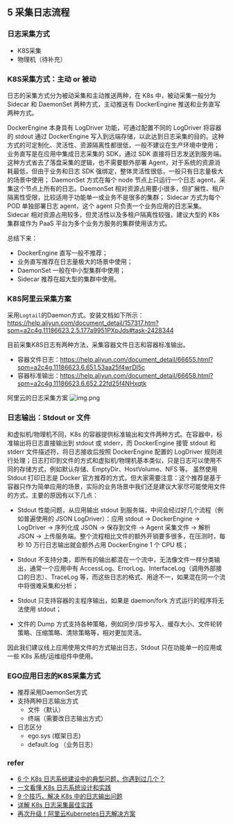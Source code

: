 ## 5 采集日志流程
### 日志采集方式
* K8S采集
* 物理机（待补充）

### K8S采集方式：主动 or 被动
日志的采集方式分为被动采集和主动推送两种，在 K8s 中，被动采集一般分为 Sidecar 和 DaemonSet 两种方式，主动推送有 DockerEngine 推送和业务直写两种方式。

DockerEngine 本身具有 LogDriver 功能，可通过配置不同的 LogDriver 将容器的 stdout 通过 DockerEngine 写入到远端存储，以此达到日志采集的目的。这种方式的可定制化、灵活性、资源隔离性都很低，一般不建议在生产环境中使用；
业务直写是在应用中集成日志采集的 SDK，通过 SDK 直接将日志发送到服务端。这种方式省去了落盘采集的逻辑，也不需要额外部署 Agent，对于系统的资源消耗最低，但由于业务和日志 SDK 强绑定，整体灵活性很低，一般只有日志量极大的场景中使用；
DaemonSet 方式在每个 node 节点上只运行一个日志 agent，采集这个节点上所有的日志。DaemonSet 相对资源占用要小很多，但扩展性、租户隔离性受限，比较适用于功能单一或业务不是很多的集群；
Sidecar 方式为每个 POD 单独部署日志 agent，这个 agent 只负责一个业务应用的日志采集。Sidecar 相对资源占用较多，但灵活性以及多租户隔离性较强，建议大型的 K8s 集群或作为 PaaS 平台为多个业务方服务的集群使用该方式。

总结下来：
* DockerEngine 直写一般不推荐；
* 业务直写推荐在日志量极大的场景中使用；
* DaemonSet 一般在中小型集群中使用；
* Sidecar 推荐在超大型的集群中使用。

### K8S阿里云采集方案
采用``Logtail``的Daemon方式。安装文档如下所示：
https://help.aliyun.com/document_detail/157317.htm?spm=a2c4g.11186623.2.5.177a9951PXpJds#task-2428344

目前采集K8S日志有两种方法，采集容器文件日志和容器标准输出。
* 容器文件日志：https://help.aliyun.com/document_detail/66655.html?spm=a2c4g.11186623.6.651.53aa25f4wrDl5c
* 容器标准输出：https://help.aliyun.com/document_detail/66658.html?spm=a2c4g.11186623.6.652.22fd25f4NHxqtk

阿里云的日志采集方案
![img.png](img.png)


### 日志输出：Stdout or 文件
和虚拟机/物理机不同，K8s 的容器提供标准输出和文件两种方式。在容器中，标准输出将日志直接输出到 stdout 或 stderr，而 DockerEngine 接管 stdout 和 stderr 文件描述符，将日志接收后按照 DockerEngine 配置的 LogDriver 规则进行处理；日志打印到文件的方式和虚拟机/物理机基本类似，只是日志可以使用不同的存储方式，例如默认存储、EmptyDir、HostVolume、NFS 等。
虽然使用 Stdout 打印日志是 Docker 官方推荐的方式，但大家需要注意：这个推荐是基于容器只作为简单应用的场景，实际的业务场景中我们还是建议大家尽可能使用文件的方式，主要的原因有以下几点：

* Stdout 性能问题，从应用输出 stdout 到服务端，中间会经过好几个流程（例如普遍使用的 JSON LogDriver）：应用 stdout -> DockerEngine -> LogDriver -> 序列化成 JSON -> 保存到文件 -> Agent 采集文件 -> 解析 JSON -> 上传服务端。整个流程相比文件的额外开销要多很多，在压测时，每秒 10 万行日志输出就会额外占用 DockerEngine 1 个 CPU 核；

* Stdout 不支持分类，即所有的输出都混在一个流中，无法像文件一样分类输出，通常一个应用中有 AccessLog、ErrorLog、InterfaceLog（调用外部接口的日志）、TraceLog 等，而这些日志的格式、用途不一，如果混在同一个流中将很难采集和分析；

* Stdout 只支持容器的主程序输出，如果是 daemon/fork 方式运行的程序将无法使用 stdout；

* 文件的 Dump 方式支持各种策略，例如同步/异步写入、缓存大小、文件轮转策略、压缩策略、清除策略等，相对更加灵活。

因此我们建议线上应用使用文件的方式输出日志，Stdout 只在功能单一的应用或一些 K8s 系统/运维组件中使用。

### EGO应用日志的K8S采集方式
* 推荐采用DaemonSet方式
* 支持两种日志输出方式
    * 文件（默认）
    * 终端（需要改日志输出方式）
* 日志区分
    * ego.sys      (框架日志)
    * default.log （业务日志）

### refer
* [6 个 K8s 日志系统建设中的典型问题，你遇到过几个？](https://developer.aliyun.com/article/718735)
* [一文看懂 K8s 日志系统设计和实践](https://developer.aliyun.com/article/727594)
* [9 个技巧，解决 K8s 中的日志输出问题](https://developer.aliyun.com/article/747821)
* [详解 K8s 日志采集最佳实践](https://blog.csdn.net/JKX_geek/article/details/104858769)
* [再次升级！阿里云Kubernetes日志解决方案](https://blog.csdn.net/maoreyou/article/details/80487138)
